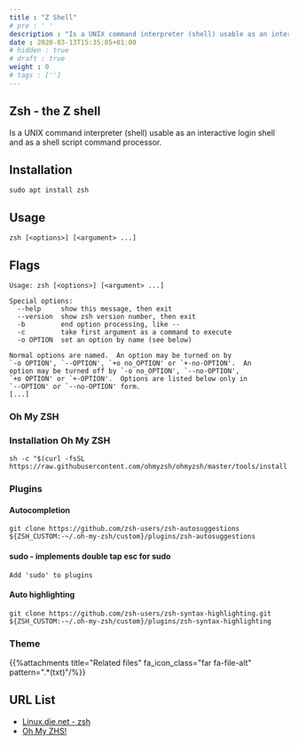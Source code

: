```yaml
---
title : "Z Shell"
# pre : ' '
description : "Is a UNIX command interpreter (shell) usable as an interactive login shell and as a shell script command processor."
date : 2020-03-13T15:35:05+01:00
# hidden : true
# draft : true
weight : 0
# tags : ['']
---
```


## Zsh - the Z shell

Is a UNIX command interpreter (shell) usable as an interactive login shell and as a shell script command processor.

## Installation

```plain
sudo apt install zsh
```

## Usage

```plain
zsh [<options>] [<argument> ...]
```

## Flags

```plain
Usage: zsh [<options>] [<argument> ...]

Special options:
  --help     show this message, then exit
  --version  show zsh version number, then exit
  -b         end option processing, like --
  -c         take first argument as a command to execute
  -o OPTION  set an option by name (see below)

Normal options are named.  An option may be turned on by
`-o OPTION', `--OPTION', `+o no_OPTION' or `+-no-OPTION'.  An
option may be turned off by `-o no_OPTION', `--no-OPTION',
`+o OPTION' or `+-OPTION'.  Options are listed below only in
`--OPTION' or `--no-OPTION' form.
[...]
```

### Oh My ZSH

### Installation Oh My ZSH

```plain
sh -c "$(curl -fsSL https://raw.githubusercontent.com/ohmyzsh/ohmyzsh/master/tools/install.sh)"
```

### Plugins

#### Autocompletion

```plain
git clone https://github.com/zsh-users/zsh-autosuggestions ${ZSH_CUSTOM:-~/.oh-my-zsh/custom}/plugins/zsh-autosuggestions
```

#### sudo - implements double tap esc for sudo

```plain
Add 'sudo' to plugins
```

#### Auto highlighting

```plain
git clone https://github.com/zsh-users/zsh-syntax-highlighting.git ${ZSH_CUSTOM:-~/.oh-my-zsh/custom}/plugins/zsh-syntax-highlighting
```

### Theme

{{%attachments title="Related files" fa_icon_class="far fa-file-alt" pattern=".*(txt)"/%}}

## URL List

* [Linux.die.net - zsh](https://linux.die.net/man/1/zsh)
* [Oh My ZHS!](https://ohmyz.sh/)
